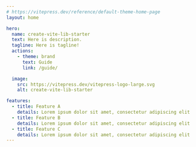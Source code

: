 ```yaml
---
# https://vitepress.dev/reference/default-theme-home-page
layout: home

hero:
  name: create-vite-lib-starter
  text: Here is description.
  tagline: Here is tagline!
  actions:
    - theme: brand
      text: Guide
      link: /guide/

  image:
    src: https://vitepress.dev/vitepress-logo-large.svg
    alt: create-vite-lib-starter

features:
  - title: Feature A
    details: Lorem ipsum dolor sit amet, consectetur adipiscing elit
  - title: Feature B
    details: Lorem ipsum dolor sit amet, consectetur adipiscing elit
  - title: Feature C
    details: Lorem ipsum dolor sit amet, consectetur adipiscing elit
---
```


